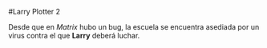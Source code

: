 #Larry Plotter 2

Desde que en *Matrix* hubo un bug, la escuela se encuentra asediada por un virus contra el que  **Larry** deberá luchar.


